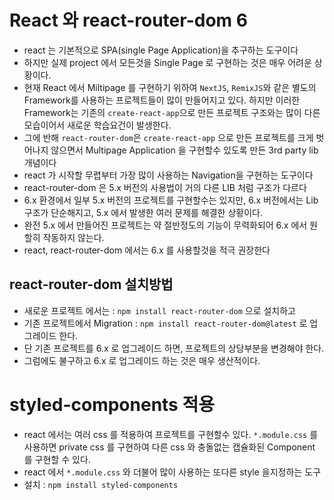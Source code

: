 # React 와 react-router-dom 6

- react 는 기본적으로 SPA(single Page Application)을 추구하는 도구이다
- 하지만 실제 project 에서 모든것을 Single Page 로 구현하는 것은 매우 어려운 상황이다.
- 현재 React 에서 Miltipage 를 구현하기 위하여 `NextJS`, `RemixJS`와 같은 별도의 Framework를 사용하는 프로젝트들이
  많이 만들어지고 있다. 하지만 이러한 Framework는 기존의 `create-react-app`으로 만든 프로젝트 구조와는 많이 다른
  모습이어서 새로운 학습요건이 발생한다.
- 그에 반해 `react-router-dom`은 `create-react-app` 으로 만든 프로젝트를 크게 벗어나지 않으면서 Multipage Application 을
  구현할수 있도록 만든 3rd party lib 개념이다
- react 가 시작할 무렵부터 가장 많이 사용하는 Navigation을 구현하는 도구이다
- react-router-dom 은 5.x 버전의 사용법이 거의 다른 LIB 처럼 구조가 다르다
- 6.x 환경에서 일부 5.x 버전의 프로젝트를 구현할수는 있지만, 6.x 버전에서는 Lib 구조가 단순해지고, 5.x 에서 발생한 여러 문제를
  해결한 상황이다.
- 완전 5.x 에서 만들어진 프로젝트는 약 절반정도의 기능이 무력화되어 6.x 에서 원할히 작동하지 않는다.
- react, react-router-dom 에서는 6.x 를 사용할것을 적극 권장한다

## react-router-dom 설치방법

- 새로운 프로젝트 에서는 : `npm install react-router-dom` 으로 설치하고
- 기존 프로젝트에서 Migration : `npm install react-router-dom@latest` 로 업그레이드 한다.
- 단 기존 프로젝트를 6.x 로 업그레이드 하면, 프로젝트의 상당부분을 변경해야 한다.
- 그럼에도 불구하고 6.x 로 업그레이드 하는 것은 매우 생산적이다.

# styled-components 적용

- react 에서는 여러 css 를 적용하여 프로젝트를 구현할수 있다. `*.module.css` 를 사용하면
  private css 를 구현하여 다른 css 와 충돌없는 캡슐화된 Component 를 구현할 수 있다.
- react 에서 `*.module.css` 와 더불어 많이 사용하는 또다른 style 을지정하는 도구
- 설치 : `npm install styled-components`
